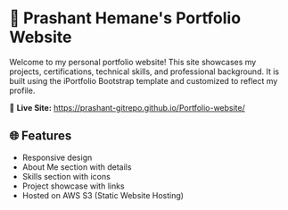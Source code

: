 
# 💼 Prashant Hemane's Portfolio Website

Welcome to my personal portfolio website! This site showcases my projects, certifications, technical skills, and professional background. It is built using the iPortfolio Bootstrap template and customized to reflect my profile.

🔗 **Live Site:** https://prashant-gitrepo.github.io/Portfolio-website/

## 🌐 Features

- Responsive design
- About Me section with details
- Skills section with icons
- Project showcase with links
- Hosted on AWS S3 (Static Website Hosting)
